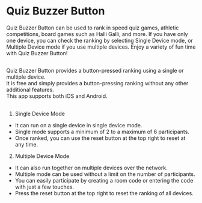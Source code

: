 # Quiz Buzzer Button
Quiz Buzzer Button can be used to rank in speed quiz games, athletic competitions, board games such as Halli Galli, and more.
If you have only one device, you can check the ranking by selecting Single Device mode, or Multiple Device mode if you use multiple devices.
Enjoy a variety of fun time with Quiz Buzzer Button!

## 
Quiz Buzzer Button provides a button-pressed ranking using a single or multiple device.</br>
It is free and simply provides a button-pressing ranking without any other additional features.</br>
This app supports both iOS and Android.</br>

##
1. Single Device Mode
* It can run on a single device in single device mode.
* Single mode supports a minimum of 2 to a maximum of 6 participants.
* Once ranked, you can use the reset button at the top right to reset at any time.

2. Multiple Device Mode
* It can also run together on multiple devices over the network.
* Multiple mode can be used without a limit on the number of participants.
* You can easily participate by creating a room code or entering the code with just a few touches.
* Press the reset button at the top right to reset the ranking of all devices.
